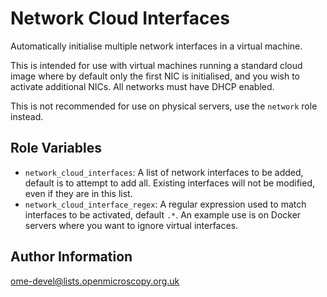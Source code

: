 Network Cloud Interfaces
========================

Automatically initialise multiple network interfaces in a virtual machine.

This is intended for use with virtual machines running a standard cloud image where by default only the first NIC is initialised, and you wish to activate additional NICs.
All networks must have DHCP enabled.

This is not recommended for use on physical servers, use the `network` role instead.


Role Variables
--------------

- `network_cloud_interfaces`: A list of network interfaces to be added, default is to attempt to add all.
  Existing interfaces will not be modified, even if they are in this list.
- `network_cloud_interface_regex`: A regular expression used to match interfaces to be activated, default `.*`.
  An example use is on Docker servers where you want to ignore virtual interfaces.


Author Information
------------------

ome-devel@lists.openmicroscopy.org.uk
